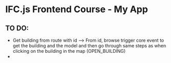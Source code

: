# IFC.js Frontend Course - My App

## TO DO:
- Get building from route with id --> From id, browse trigger core event to get the building and the model and then go through same steps as when clicking on the building in the map (OPEN_BUILDING)
- 
